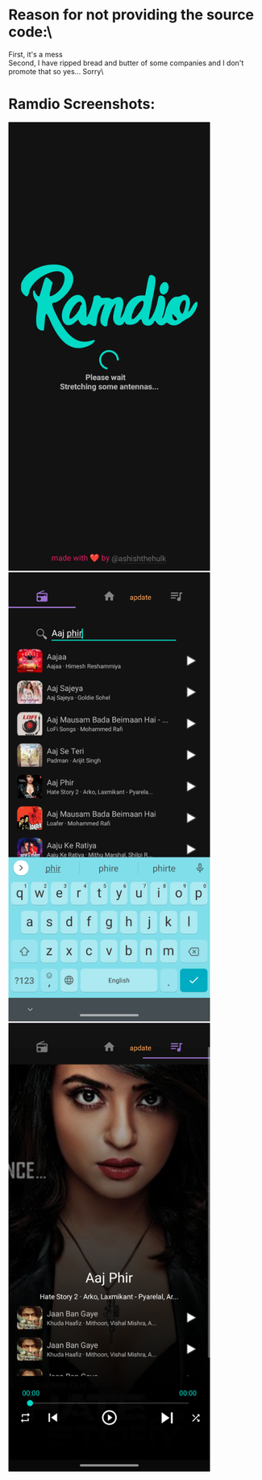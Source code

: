 
# Reason for not providing the source code:\
First, it's a mess\
Second, I have ripped bread and butter of some companies and I don't promote that so  yes... Sorry\

# Ramdio Screenshots:
<img src="screenshots/S1.png" width="400">\
<img src="screenshots/S2.png" width="400">\
<img src="screenshots/S3.png" width="400">
